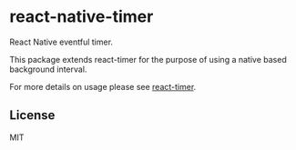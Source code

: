 # react-native-timer

React Native eventful timer.

This package extends react-timer for the purpose of using a native based background interval.

For more details on usage please see [react-timer](https://github.com/gregl83/react-timer).

## License

MIT